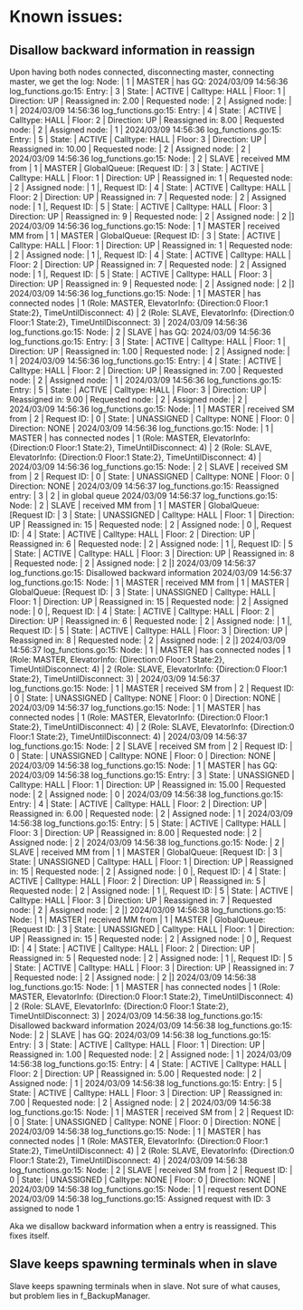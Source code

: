 # Known issues:
## Disallow backward information in reassign
Upon having both nodes connected, disconnecting master, connecting master, we get the log: 
    Node: | 1 | MASTER | has GQ:
    2024/03/09 14:56:36 log_functions.go:15: Entry: | 3 | State: | ACTIVE | Calltype: HALL | Floor: 1 | Direction: UP | Reassigned in: 2.00 | Requested node: | 2 | Assigned node: | 1 | 
    2024/03/09 14:56:36 log_functions.go:15: Entry: | 4 | State: | ACTIVE | Calltype: HALL | Floor: 2 | Direction: UP | Reassigned in: 8.00 | Requested node: | 2 | Assigned node: | 1 | 
    2024/03/09 14:56:36 log_functions.go:15: Entry: | 5 | State: | ACTIVE | Calltype: HALL | Floor: 3 | Direction: UP | Reassigned in: 10.00 | Requested node: | 2 | Assigned node: | 2 | 
    2024/03/09 14:56:36 log_functions.go:15: Node: | 2 | SLAVE | received MM from | 1 | MASTER | GlobalQueue: [Request ID: | 3 | State: | ACTIVE | Calltype: HALL | Floor: 1 | Direction: UP | Reassigned in: 1 | Requested node: | 2 | Assigned node: | 1 |, Request ID: | 4 | State: | ACTIVE | Calltype: HALL | Floor: 2 | Direction: UP | Reassigned in: 7 | Requested node: | 2 | Assigned node: | 1 |, Request ID: | 5 | State: | ACTIVE | Calltype: HALL | Floor: 3 | Direction: UP | Reassigned in: 9 | Requested node: | 2 | Assigned node: | 2 |]
    2024/03/09 14:56:36 log_functions.go:15: Node: | 1 | MASTER | received MM from | 1 | MASTER | GlobalQueue: [Request ID: | 3 | State: | ACTIVE | Calltype: HALL | Floor: 1 | Direction: UP | Reassigned in: 1 | Requested node: | 2 | Assigned node: | 1 |, Request ID: | 4 | State: | ACTIVE | Calltype: HALL | Floor: 2 | Direction: UP | Reassigned in: 7 | Requested node: | 2 | Assigned node: | 1 |, Request ID: | 5 | State: | ACTIVE | Calltype: HALL | Floor: 3 | Direction: UP | Reassigned in: 9 | Requested node: | 2 | Assigned node: | 2 |]
    2024/03/09 14:56:36 log_functions.go:15: Node: | 1 | MASTER | has connected nodes | 1 (Role: MASTER, ElevatorInfo: {Direction:0 Floor:1 State:2}, TimeUntilDisconnect: 4) | 2 (Role: SLAVE, ElevatorInfo: {Direction:0 Floor:1 State:2}, TimeUntilDisconnect: 3) | 
    2024/03/09 14:56:36 log_functions.go:15: Node: | 2 | SLAVE | has GQ:
    2024/03/09 14:56:36 log_functions.go:15: Entry: | 3 | State: | ACTIVE | Calltype: HALL | Floor: 1 | Direction: UP | Reassigned in: 1.00 | Requested node: | 2 | Assigned node: | 1 | 
    2024/03/09 14:56:36 log_functions.go:15: Entry: | 4 | State: | ACTIVE | Calltype: HALL | Floor: 2 | Direction: UP | Reassigned in: 7.00 | Requested node: | 2 | Assigned node: | 1 | 
    2024/03/09 14:56:36 log_functions.go:15: Entry: | 5 | State: | ACTIVE | Calltype: HALL | Floor: 3 | Direction: UP | Reassigned in: 9.00 | Requested node: | 2 | Assigned node: | 2 | 
    2024/03/09 14:56:36 log_functions.go:15: Node: | 1 | MASTER | received SM from | 2 | Request ID: | 0 | State: | UNASSIGNED | Calltype: NONE | Floor: 0 | Direction: NONE |
    2024/03/09 14:56:36 log_functions.go:15: Node: | 1 | MASTER | has connected nodes | 1 (Role: MASTER, ElevatorInfo: {Direction:0 Floor:1 State:2}, TimeUntilDisconnect: 4) | 2 (Role: SLAVE, ElevatorInfo: {Direction:0 Floor:1 State:2}, TimeUntilDisconnect: 4) | 
    2024/03/09 14:56:36 log_functions.go:15: Node: | 2 | SLAVE | received SM from | 2 | Request ID: | 0 | State: | UNASSIGNED | Calltype: NONE | Floor: 0 | Direction: NONE |
    2024/03/09 14:56:37 log_functions.go:15: Reassigned entry: | 3 | 2 | in global queue
    2024/03/09 14:56:37 log_functions.go:15: Node: | 2 | SLAVE | received MM from | 1 | MASTER | GlobalQueue: [Request ID: | 3 | State: | UNASSIGNED | Calltype: HALL | Floor: 1 | Direction: UP | Reassigned in: 15 | Requested node: | 2 | Assigned node: | 0 |, Request ID: | 4 | State: | ACTIVE | Calltype: HALL | Floor: 2 | Direction: UP | Reassigned in: 6 | Requested node: | 2 | Assigned node: | 1 |, Request ID: | 5 | State: | ACTIVE | Calltype: HALL | Floor: 3 | Direction: UP | Reassigned in: 8 | Requested node: | 2 | Assigned node: | 2 |]
    2024/03/09 14:56:37 log_functions.go:15: Disallowed backward information
    2024/03/09 14:56:37 log_functions.go:15: Node: | 1 | MASTER | received MM from | 1 | MASTER | GlobalQueue: [Request ID: | 3 | State: | UNASSIGNED | Calltype: HALL | Floor: 1 | Direction: UP | Reassigned in: 15 | Requested node: | 2 | Assigned node: | 0 |, Request ID: | 4 | State: | ACTIVE | Calltype: HALL | Floor: 2 | Direction: UP | Reassigned in: 6 | Requested node: | 2 | Assigned node: | 1 |, Request ID: | 5 | State: | ACTIVE | Calltype: HALL | Floor: 3 | Direction: UP | Reassigned in: 8 | Requested node: | 2 | Assigned node: | 2 |]
    2024/03/09 14:56:37 log_functions.go:15: Node: | 1 | MASTER | has connected nodes | 1 (Role: MASTER, ElevatorInfo: {Direction:0 Floor:1 State:2}, TimeUntilDisconnect: 4) | 2 (Role: SLAVE, ElevatorInfo: {Direction:0 Floor:1 State:2}, TimeUntilDisconnect: 3) | 
    2024/03/09 14:56:37 log_functions.go:15: Node: | 1 | MASTER | received SM from | 2 | Request ID: | 0 | State: | UNASSIGNED | Calltype: NONE | Floor: 0 | Direction: NONE |
    2024/03/09 14:56:37 log_functions.go:15: Node: | 1 | MASTER | has connected nodes | 1 (Role: MASTER, ElevatorInfo: {Direction:0 Floor:1 State:2}, TimeUntilDisconnect: 4) | 2 (Role: SLAVE, ElevatorInfo: {Direction:0 Floor:1 State:2}, TimeUntilDisconnect: 4) | 
    2024/03/09 14:56:37 log_functions.go:15: Node: | 2 | SLAVE | received SM from | 2 | Request ID: | 0 | State: | UNASSIGNED | Calltype: NONE | Floor: 0 | Direction: NONE |
    2024/03/09 14:56:38 log_functions.go:15: Node: | 1 | MASTER | has GQ:
    2024/03/09 14:56:38 log_functions.go:15: Entry: | 3 | State: | UNASSIGNED | Calltype: HALL | Floor: 1 | Direction: UP | Reassigned in: 15.00 | Requested node: | 2 | Assigned node: | 0 | 
    2024/03/09 14:56:38 log_functions.go:15: Entry: | 4 | State: | ACTIVE | Calltype: HALL | Floor: 2 | Direction: UP | Reassigned in: 6.00 | Requested node: | 2 | Assigned node: | 1 | 
    2024/03/09 14:56:38 log_functions.go:15: Entry: | 5 | State: | ACTIVE | Calltype: HALL | Floor: 3 | Direction: UP | Reassigned in: 8.00 | Requested node: | 2 | Assigned node: | 2 | 
    2024/03/09 14:56:38 log_functions.go:15: Node: | 2 | SLAVE | received MM from | 1 | MASTER | GlobalQueue: [Request ID: | 3 | State: | UNASSIGNED | Calltype: HALL | Floor: 1 | Direction: UP | Reassigned in: 15 | Requested node: | 2 | Assigned node: | 0 |, Request ID: | 4 | State: | ACTIVE | Calltype: HALL | Floor: 2 | Direction: UP | Reassigned in: 5 | Requested node: | 2 | Assigned node: | 1 |, Request ID: | 5 | State: | ACTIVE | Calltype: HALL | Floor: 3 | Direction: UP | Reassigned in: 7 | Requested node: | 2 | Assigned node: | 2 |]
    2024/03/09 14:56:38 log_functions.go:15: Node: | 1 | MASTER | received MM from | 1 | MASTER | GlobalQueue: [Request ID: | 3 | State: | UNASSIGNED | Calltype: HALL | Floor: 1 | Direction: UP | Reassigned in: 15 | Requested node: | 2 | Assigned node: | 0 |, Request ID: | 4 | State: | ACTIVE | Calltype: HALL | Floor: 2 | Direction: UP | Reassigned in: 5 | Requested node: | 2 | Assigned node: | 1 |, Request ID: | 5 | State: | ACTIVE | Calltype: HALL | Floor: 3 | Direction: UP | Reassigned in: 7 | Requested node: | 2 | Assigned node: | 2 |]
    2024/03/09 14:56:38 log_functions.go:15: Node: | 1 | MASTER | has connected nodes | 1 (Role: MASTER, ElevatorInfo: {Direction:0 Floor:1 State:2}, TimeUntilDisconnect: 4) | 2 (Role: SLAVE, ElevatorInfo: {Direction:0 Floor:1 State:2}, TimeUntilDisconnect: 3) | 
    2024/03/09 14:56:38 log_functions.go:15: Disallowed backward information
    2024/03/09 14:56:38 log_functions.go:15: Node: | 2 | SLAVE | has GQ:
    2024/03/09 14:56:38 log_functions.go:15: Entry: | 3 | State: | ACTIVE | Calltype: HALL | Floor: 1 | Direction: UP | Reassigned in: 1.00 | Requested node: | 2 | Assigned node: | 1 | 
    2024/03/09 14:56:38 log_functions.go:15: Entry: | 4 | State: | ACTIVE | Calltype: HALL | Floor: 2 | Direction: UP | Reassigned in: 5.00 | Requested node: | 2 | Assigned node: | 1 | 
    2024/03/09 14:56:38 log_functions.go:15: Entry: | 5 | State: | ACTIVE | Calltype: HALL | Floor: 3 | Direction: UP | Reassigned in: 7.00 | Requested node: | 2 | Assigned node: | 2 | 
    2024/03/09 14:56:38 log_functions.go:15: Node: | 1 | MASTER | received SM from | 2 | Request ID: | 0 | State: | UNASSIGNED | Calltype: NONE | Floor: 0 | Direction: NONE |
    2024/03/09 14:56:38 log_functions.go:15: Node: | 1 | MASTER | has connected nodes | 1 (Role: MASTER, ElevatorInfo: {Direction:0 Floor:1 State:2}, TimeUntilDisconnect: 4) | 2 (Role: SLAVE, ElevatorInfo: {Direction:0 Floor:1 State:2}, TimeUntilDisconnect: 4) | 
    2024/03/09 14:56:38 log_functions.go:15: Node: | 2 | SLAVE | received SM from | 2 | Request ID: | 0 | State: | UNASSIGNED | Calltype: NONE | Floor: 0 | Direction: NONE |
    2024/03/09 14:56:38 log_functions.go:15: Node: | 1 | request resent DONE
    2024/03/09 14:56:38 log_functions.go:15: Assigned request with ID: 3 assigned to node 1

Aka we disallow backward information when a entry is reassigned. This fixes itself.


## Slave keeps spawning terminals when in slave

Slave keeps spawning terminals when in slave. Not sure of what causes, but problem lies in f_BackupManager.